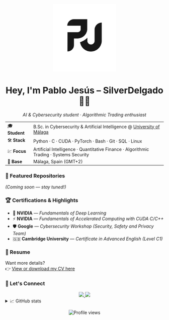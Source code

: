 <!-- ──────────────────────────── ✨ BANNER ✨ ──────────────────────────── -->
<p align="center">
  <img src="https://github.com/SilverDelgado/SilverDelgado/blob/main/assets/logo.png"
       alt="PJ Logo" width="200px" />
</p>

<h1 align="center"><b>Hey, I'm Pablo Jesús – SilverDelgado 🧠🔐</b></h1>

<p align="center">
  <em>AI & Cybersecurity student · Algorithmic Trading enthusiast</em>
</p>

<!-- ──────────────────────────── 🚀 QUICK BITS ──────────────────────────── -->
<table align="center">
  <tr>
    <td>🎓 <b>Student</b></td>
    <td>B.Sc. in Cybersecurity & Artificial Intelligence @ <a href="https://www.uma.es">University of Málaga</a></td>
  </tr>
  <tr>
    <td>🛠 <b>Stack</b></td>
    <td>Python ‧ C ‧ CUDA ‧ PyTorch ‧ Bash ‧ Git ‧ SQL ‧ Linux</td>
  </tr>
  <tr>
    <td>💹 <b>Focus</b></td>
    <td>Artificial Intelligence · Quantitative Finance · Algorithmic Trading · Systems Security</td>
  </tr>
  <tr>
    <td>📍 <b>Base</b></td>
    <td>Málaga, Spain (GMT+2)</td>
  </tr>
</table>

<!-- ──────────────────────────── 📂 REPOSITORIES ──────────────────────────── -->
### 📂 Featured Repositories

*(Coming soon — stay tuned!)*

<!-- ──────────────────────────── 🥇 HIGHLIGHTS ──────────────────────────── -->
### 🏆  Certifications & Highlights

- 🧠 **NVIDIA** — *Fundamentals of Deep Learning*  
- ⚡ **NVIDIA** — *Fundamentals of Accelerated Computing with CUDA C/C++*  
- 🛡️ **Google** — *Cybersecurity Workshop (Security, Safety and Privacy Team)*  
- 🇬🇧 **Cambridge University** — *Certificate in Advanced English (Level C1)*  

<!-- ──────────────────────────── 📄 CV ──────────────────────────── -->
### 📄 Resume

Want more details?  
👉 [View or download my CV here](https://github.com/SilverDelgado/SilverDelgado/blob/main/assets/cv.pdf)

<!-- ──────────────────────────── ✉️ CONTACT ──────────────────────────── -->
### 🤝  Let's Connect

<div align="center">
  <a href="mailto:pablojesusdelgadomunoz@gmail.com">
    <img src="https://img.shields.io/badge/Email-Send&nbsp;me&nbsp;a&nbsp;message-informational?style=for-the-badge&logo=gmail&logoColor=white">
  </a>
  <a href="https://www.linkedin.com/in/pjdm5/">
    <img src="https://img.shields.io/badge/LinkedIn-Connect&nbsp;with&nbsp;me-blue?style=for-the-badge&logo=linkedin">
  </a>
</div>

<!-- ──────────────────────────── 📊 STATS ──────────────────────────── -->
<details>
  <summary>📈 GitHub stats</summary>
  <p align="center">
    <img
      src="https://github-readme-stats.vercel.app/api?username=SilverDelgado&show_icons=true&count_private=true&theme=radical"
      alt="SilverDelgado's GitHub stats"
    />
    <br />
    <img
      src="https://github-readme-streak-stats.herokuapp.com/?user=SilverDelgado&theme=radical"
      alt="GitHub Streak"
    />
  </p>
</details>

<!-- ──────────────────────────── 👀 VIEWS ──────────────────────────── -->
<p align="center">
  <img alt="Profile views" src="https://komarev.com/ghpvc/?username=SilverDelgado&style=flat-square&color=blue" />
</p>
